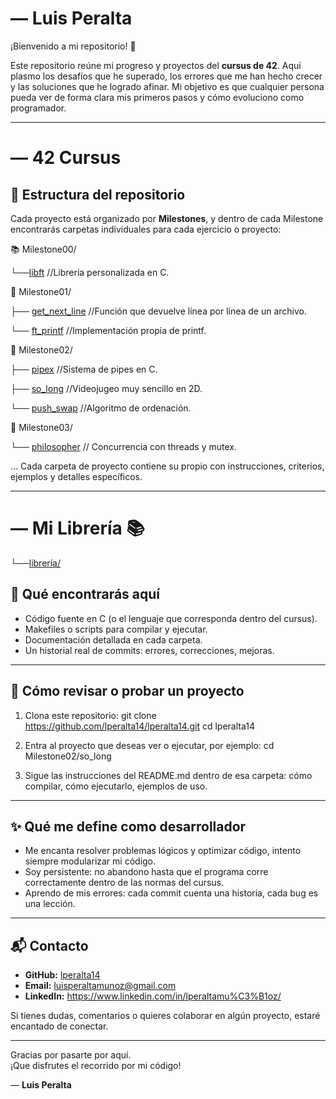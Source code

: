 # — Luis Peralta

¡Bienvenido a mi repositorio! 👋

Este repositorio reúne mi progreso y proyectos del **cursus de 42**. Aquí plasmo los desafíos que he superado, los errores que me han hecho crecer y las soluciones que he logrado afinar. Mi objetivo es que cualquier persona pueda ver de forma clara mis primeros pasos y cómo evoluciono como programador.

---
# — 42 Cursus
## 🧱 Estructura del repositorio

Cada proyecto está organizado por **Milestones**, y dentro de cada Milestone encontrarás carpetas individuales para cada ejercicio o proyecto:

📚 Milestone00/

└──[libft](https://github.com/lperalta14/lperalta14/tree/main/MILESTONE_0#readme) //Librería personalizada en C.


🔧 Milestone01/

├── [get_next_line](https://github.com/lperalta14/lperalta14/tree/main/MILESTONE_1/GNL#readme) //Función que devuelve línea por línea de un archivo.

└── [ft_printf](https://github.com/lperalta14/lperalta14/tree/main/MILESTONE_1/printfrepo#readme) //Implementación propia de printf.

🧠 Milestone02/

├── [pipex](https://github.com/lperalta14/lperalta14/blob/main/MILESTONE_2/Pipex#README.md) //Sistema de pipes en C.

├── [so_long](https://github.com/lperalta14/lperalta14/blob/main/MILESTONE_2/so_long#README.md) //Videojugeo muy sencillo en 2D.

└── [push_swap](https://github.com/lperalta14/lperalta14/blob/main/MILESTONE_2/Push_Swap#README.md) //Algoritmo de ordenación.

🚀 Milestone03/

└── [philosopher](https://github.com/lperalta14/lperalta14/blob/main/MILESTONE_3/philo#README.md) // Concurrencia con threads y mutex.

...
Cada carpeta de proyecto contiene su propio  con instrucciones, criterios, ejemplos y detalles específicos.

---
# — Mi Librería 📚
└──[librería/ ](https://github.com/lperalta14/My_library#readme)

## 🎯 Qué encontrarás aquí

- Código fuente en C (o el lenguaje que corresponda dentro del cursus).  
- Makefiles o scripts para compilar y ejecutar.  
- Documentación detallada en cada carpeta.  
- Un historial real de commits: errores, correcciones, mejoras.

---

## 🚀 Cómo revisar o probar un proyecto

1. Clona este repositorio:
   git clone https://github.com/lperalta14/lperalta14.git
   cd lperalta14

2. Entra al proyecto que deseas ver o ejecutar, por ejemplo:
   cd Milestone02/so_long

3. Sigue las instrucciones del README.md dentro de esa carpeta: cómo compilar, cómo ejecutarlo, ejemplos de uso.

---

## ✨ Qué me define como desarrollador

- Me encanta resolver problemas lógicos y optimizar código, intento siempre modularizar mi código.  
- Soy persistente: no abandono hasta que el programa corre correctamente dentro de las normas del cursus.  
- Aprendo de mis errores: cada commit cuenta una historia, cada bug es una lección.

---

## 📬 Contacto

- **GitHub:** [lperalta14](https://github.com/lperalta14)  
- **Email:** luisperaltamunoz@gmail.com  
- **LinkedIn:** https://www.linkedin.com/in/lperaltamu%C3%B1oz/

Si tienes dudas, comentarios o quieres colaborar en algún proyecto, estaré encantado de conectar.

---

Gracias por pasarte por aquí.  
¡Que disfrutes el recorrido por mi código!  

— **Luis Peralta**
